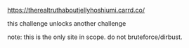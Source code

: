 https://therealtruthaboutjellyhoshiumi.carrd.co/

this challenge unlocks another challenge

note: this is the only site in scope. do not bruteforce/dirbust.